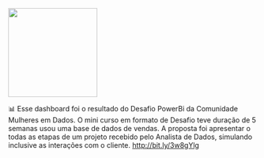 <div>
 <img height="180cm" src="https://github.com/carlamoema/PowerBi/blob/main/Vendas%20Itens%20de%20Escrit%C3%B3rio/Logo_md.jpg"/>
</div>

📊 Esse dashboard foi o resultado do Desafio PowerBi da Comunidade Mulheres em Dados. O mini curso em formato de Desafio teve duração de 5 semanas usou uma base de dados de vendas. A proposta foi apresentar o todas as etapas de um projeto recebido pelo Analista de Dados, simulando inclusive as interações com o cliente. http://bit.ly/3w8gYlg
